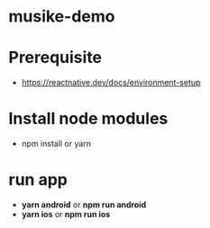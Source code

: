 # musike-demo
# Prerequisite
  + https://reactnative.dev/docs/environment-setup
# Install node modules
  + npm install or yarn
# run app
  + **yarn android** or **npm run android**
  + **yarn ios** or **npm run ios**
